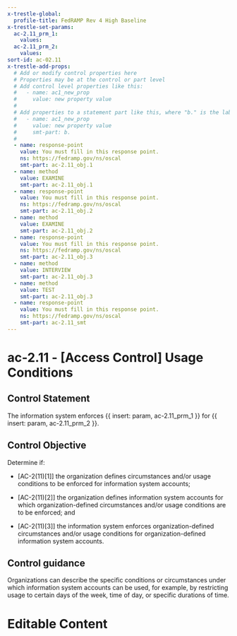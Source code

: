 ```yaml
---
x-trestle-global:
  profile-title: FedRAMP Rev 4 High Baseline
x-trestle-set-params:
  ac-2.11_prm_1:
    values:
  ac-2.11_prm_2:
    values:
sort-id: ac-02.11
x-trestle-add-props:
  # Add or modify control properties here
  # Properties may be at the control or part level
  # Add control level properties like this:
  #   - name: ac1_new_prop
  #     value: new property value
  #
  # Add properties to a statement part like this, where "b." is the label of the target statement part
  #   - name: ac1_new_prop
  #     value: new property value
  #     smt-part: b.
  #
  - name: response-point
    value: You must fill in this response point.
    ns: https://fedramp.gov/ns/oscal
    smt-part: ac-2.11_obj.1
  - name: method
    value: EXAMINE
    smt-part: ac-2.11_obj.1
  - name: response-point
    value: You must fill in this response point.
    ns: https://fedramp.gov/ns/oscal
    smt-part: ac-2.11_obj.2
  - name: method
    value: EXAMINE
    smt-part: ac-2.11_obj.2
  - name: response-point
    value: You must fill in this response point.
    ns: https://fedramp.gov/ns/oscal
    smt-part: ac-2.11_obj.3
  - name: method
    value: INTERVIEW
    smt-part: ac-2.11_obj.3
  - name: method
    value: TEST
    smt-part: ac-2.11_obj.3
  - name: response-point
    value: You must fill in this response point.
    ns: https://fedramp.gov/ns/oscal
    smt-part: ac-2.11_smt
---
```


# ac-2.11 - \[Access Control\] Usage Conditions

## Control Statement

The information system enforces {{ insert: param, ac-2.11_prm_1 }} for {{ insert: param, ac-2.11_prm_2 }}.

## Control Objective

Determine if:

- \[AC-2(11)[1]\] the organization defines circumstances and/or usage conditions to be enforced for information system accounts;

- \[AC-2(11)[2]\] the organization defines information system accounts for which organization-defined circumstances and/or usage conditions are to be enforced; and

- \[AC-2(11)[3]\] the information system enforces organization-defined circumstances and/or usage conditions for organization-defined information system accounts.

## Control guidance

Organizations can describe the specific conditions or circumstances under which information system accounts can be used, for example, by restricting usage to certain days of the week, time of day, or specific durations of time.

# Editable Content

<!-- Make additions and edits below -->
<!-- The above represents the contents of the control as received by the profile, prior to additions. -->
<!-- If the profile makes additions to the control, they will appear below. -->
<!-- The above markdown may not be edited but you may edit the content below, and/or introduce new additions to be made by the profile. -->
<!-- If there is a yaml header at the top, parameter values may be edited. Use --set-parameters to incorporate the changes during assembly. -->
<!-- The content here will then replace what is in the profile for this control, after running profile-assemble. -->
<!-- The added parts in the profile for this control are below.  You may edit them and/or add new ones. -->
<!-- Each addition must have a heading either of the form ## Control my_addition_name -->
<!-- or ## Part a. (where the a. refers to one of the control statement labels.) -->
<!-- "## Control" parts are new parts added after the statement part. -->
<!-- "## Part" parts are new parts added into the top-level statement part with that label. -->
<!-- Subparts may be added with nested hash levels of the form ### My Subpart Name -->
<!-- underneath the parent ## Control or ## Part being added -->
<!-- See https://ibm.github.io/compliance-trestle/tutorials/ssp_profile_catalog_authoring/ssp_profile_catalog_authoring for guidance. -->
